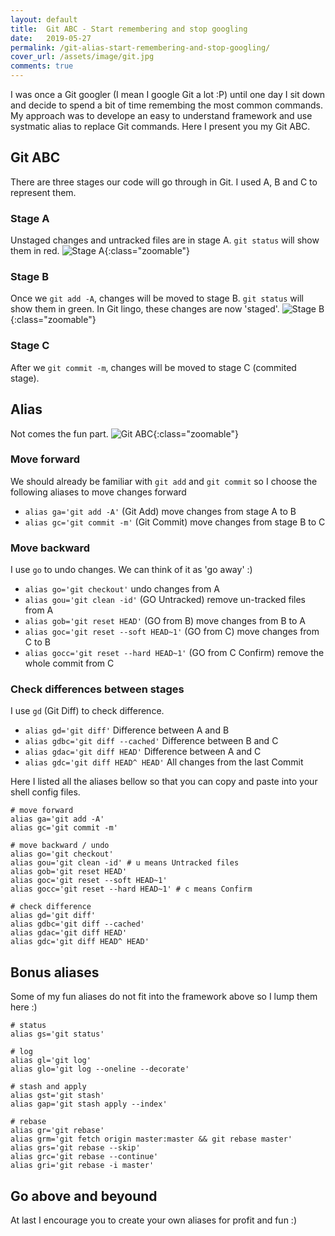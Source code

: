 ```yaml
---
layout: default
title:  Git ABC - Start remembering and stop googling
date:   2019-05-27
permalink: /git-alias-start-remembering-and-stop-googling/
cover_url: /assets/image/git.jpg
comments: true
---
```


I was once a Git googler (I mean I google Git a lot :P) until one day I sit down and decide to spend a bit of time remembing the most common commands. My approach was to develope an easy to understand framework and use systmatic alias to replace Git commands. Here I present you my Git ABC.

## Git ABC
There are three stages our code will go through in Git. I used A, B and C to represent them.

### Stage A
Unstaged changes and untracked files are in stage A. `git status` will show them in red.
![Stage A](https://trentyang.com/assets/image/git-a.png){:class="zoomable"}

### Stage B
Once we `git add -A`, changes will be moved to stage B. `git status` will show them in green.
In Git lingo, these changes are now 'staged'.
![Stage B](https://trentyang.com/assets/image/git-b.png){:class="zoomable"}

### Stage C
After we `git commit -m`, changes will be moved to stage C (commited stage).

## Alias
Not comes the fun part.
![Git ABC](https://trentyang.com/assets/image/git-abc.svg){:class="zoomable"}

### Move forward
We should already be familiar with `git add` and `git commit` so I choose the following aliases to move changes forward
- `alias ga='git add -A'` (Git Add) move changes from stage A to B
- `alias gc='git commit -m'` (Git Commit) move changes from stage B to C

### Move backward
I use `go` to undo changes. We can think of it as 'go away' :)
- `alias go='git checkout'` undo changes from A
- `alias gou='git clean -id'` (GO Untracked) remove un-tracked files from A
- `alias gob='git reset HEAD'` (GO from B) move changes from B to A
- `alias goc='git reset --soft HEAD~1'` (GO from C) move changes from C to B
- `alias gocc='git reset --hard HEAD~1'` (GO from C Confirm) remove the whole commit from C

### Check differences between stages
I use `gd` (Git Diff) to check difference.
- `alias gd='git diff'` Difference between A and B
- `alias gdbc='git diff --cached'` Difference between B and C
- `alias gdac='git diff HEAD'` Difference between A and C
- `alias gdc='git diff HEAD^ HEAD'` All changes from the last Commit

Here I listed all the aliases bellow so that you can copy and paste into your shell config files.
```
# move forward
alias ga='git add -A'
alias gc='git commit -m'

# move backward / undo
alias go='git checkout'
alias gou='git clean -id' # u means Untracked files
alias gob='git reset HEAD'
alias goc='git reset --soft HEAD~1'
alias gocc='git reset --hard HEAD~1' # c means Confirm

# check difference
alias gd='git diff'
alias gdbc='git diff --cached'
alias gdac='git diff HEAD'
alias gdc='git diff HEAD^ HEAD'
```

## Bonus aliases
Some of my fun aliases do not fit into the framework above so I lump them here :)
```
# status
alias gs='git status'

# log
alias gl='git log'
alias glo='git log --oneline --decorate'

# stash and apply
alias gst='git stash'
alias gap='git stash apply --index'

# rebase
alias gr='git rebase'
alias grm='git fetch origin master:master && git rebase master'
alias grs='git rebase --skip'
alias grc='git rebase --continue'
alias gri='git rebase -i master'
```

## Go above and beyound
At last I encourage you to create your own aliases for profit and fun :)

